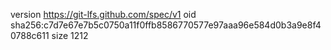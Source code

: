 version https://git-lfs.github.com/spec/v1
oid sha256:c7d7e67e7b5c0750a11f0ffb8586770577e97aaa96e584d0b3a9e8f40788c611
size 1212

